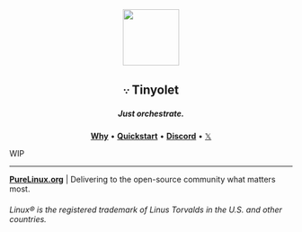 <div align="center">
  <img width="100" height="100" src="https://avatars.githubusercontent.com/u/190339082">
  <h2>𐬺 Tinyolet</h2>
  <h5>Just orchestrate.</h5>
  <p align="center">
    <a href="https://github.com/pure-linux/tinyo#benchmark"><b>Why</b></a> •
    <a href="https://github.com/pure-linux/tinyo#quickstart"><b>Quickstart</b></a> •
    <a href="https://discord.gg/ERKBk6ArnQ" target="_blank"><b>Discord</b></a> •
    <a href="https://x.com/PureLinux" target="_blank">𝕏</a>
  </p>
</div>

WIP

---

**[PureLinux.org][purelinux.org]** | Delivering to the open-source community what matters most.

###### Linux® is the registered trademark of Linus Torvalds in the U.S. and other countries.

[purelinux.org]: https://purelinux.org